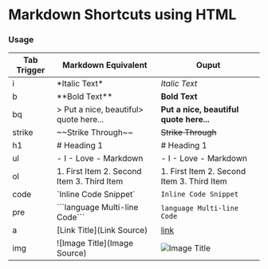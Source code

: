 # Markdown Shortcuts using HTML 

### Usage


| __Tab__ Trigger | Markdown Equivalent | Ouput |
| ------------- | ------------- | ------------- |
| i | \*Italic Text\* | *Italic Text* | 
| b | \*\*Bold Text\*\*  | **Bold Text** |
| bq| \> Put a nice, beautiful\> quote here... | __Put a nice, beautiful quote here...__| 
|strike| \~\~Strike Through\~\~ | ~~Strike Through~~ |
| h1 | # Heading 1| # Heading 1|
| ul| \- I \- Love \- Markdown| - I - Love - Markdown|
| ol| 1. First Item 2. Second Item 3. Third Item| 1. First Item 2. Second Item 3. Third Item |
| code| \`Inline Code Snippet\` | `Inline Code Snippet` |
| pre | \```language Multi-line Code\```| ```language Multi-line Code```|
| a | \[Link Title\]\(Link Source\) | [link](https://en.wikipedia.org/wiki/Hyperlink) |
| img | \!\[Image Title\]\(Image Source\) | ![Image Title](https://cnet1.cbsistatic.com/img/64M0q0a5Bdi45Bds54crPhzLN18=/940x0/2020/09/17/c230ef16-24c2-4c09-bdaa-f80b97c3cb9c/huc2-018995-r-0366c77b.jpg) |
